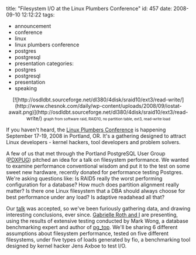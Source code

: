 title: "Filesystem I/O at the Linux Plumbers Conference"
id: 457
date: 2008-09-10 12:12:22
tags: 
- announcement
- conference
- linux
- linux plumbers conference
- postgres
- postgresql
- presentation
categories: 
- postgres
- postgresql
- presentation
- speaking

<center>[![http://osdldbt.sourceforge.net/dl380/4disk/sraid10/ext3/read-write/](http://www.chesnok.com/daily/wp-content/uploads/2008/09/iostat-await.png)](http://osdldbt.sourceforge.net/dl380/4disk/sraid10/ext3/read-write/)
<font size="-2">graph from software raid, RAID10, no partition table, ext3, read-write load</font> 
</center>

If you haven't heard, the [Linux Plumbers Conference](http://linuxplumbersconf.org/) is happening September 17-19, 2008 in Portland, OR. It's a gathering designed to attract Linux developers - kernel hackers, tool developers and problem solvers.

A few of us that met through the Portland PostgreSQL User Group ([PDXPUG](http://pugs.postgresql.org/pdx)) pitched an idea for a talk on filesystem performance. We wanted to examine performance conventional wisdom and put it to the test on some sweet new hardware, recently donated for performance testing Postgres. We're asking questions like: Is RAID5 really the worst performing configuration for a database? How much does partition alignment really matter? Is there one Linux filesystem that a DBA should always choose for best performance under any load? Is adaptive readahead all that?

Our [talk](http://linuxplumbersconf.org/program/speakers/getspeaker.php?speaker=mwong.txt) was accepted, so we've been furiously gathering data, and drawing interesting conclusions, ever since. [Gabrielle Roth and I](http://baconandtech.com/) are presenting, using the results of extensive testing conducted by Mark Wong, a database benchmarking expert and author of [pg_top](http://ptop.projects.postgresql.org/).  We'll be sharing 6 different assumptions about filesystem performance, tested on five different filesystems, under five types of loads generated by fio, a benchmarking tool designed by kernel hacker Jens Axboe to test I/O.
